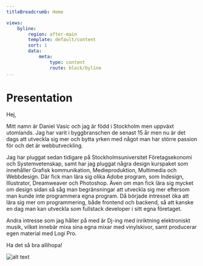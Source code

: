 ```yaml
---
titleBreadcrumb: Home

views:
    byline:
        region: after-main
        template: default/content
        sort: 1
        data:
            meta:
                type: content
                route: block/byline
...
```



Presentation
===============================

Hej,

Mitt namn är Daniel Vasic och jag är född i Stockholm men uppväxt utomlands. Jag har varit i byggbranschen de senast 15 år men nu är det dags att utveckla sig mer och bytta yrken med något man har större passion för och det är webbutveckling.

Jag har pluggat sedan tidigare på Stockholmsuniversitet Företagsekonomi och Systemvetenskap, samt har jag pluggat några design kurspaket som innehåller Grafisk kommunikation, Medieproduktion, Multimedia och Webbdesign. Där fick man lära sig olika Adobe program, som Indesign, Illustrator, Dreamweaver och Photoshop. Även om man fick lära sig mycket om design sidan så såg man begränsningar att utveckla sig mer eftersom man kunde inte programmera egna program. Då började intresset öka att lära sig mer om programmering, både frontend och backend, så att kanske en dag man kan utveckla som fullstack developer i sitt egna företaget.

Andra intresse som jag håller på med är Dj-ing med inriktning elektroniskt musik, vilket innebär mixa sina egna mixar med vinylskivor, samt producerar egen material med Logi Pro.

Ha det så bra allihopa!

![alt text](img/jag2.jpg)
